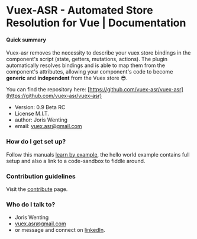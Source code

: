 # Vuex-ASR - Automated Store Resolution for Vue | Documentation

#### Quick summary

Vuex-asr removes the necessity to describe your vuex store bindings in the component's script (state, getters, mutations, actions). The plugin automatically resolves  bindings and is able to map them from the component's attributes, allowing your component's code to become **generic** and **independent** from the Vuex store :sunglasses:.

You can find the repository here: [https://github.com/vuex-asr/vuex-asr](https://github.com/vuex-asr/vuex-asr)

* Version: 0.9 Beta RC
* License M.I.T.
* author: Joris Wenting
* email: vuex.asr@gmail.com


### How do I get set up?

Follow this manuals [learn by example](./learn-by-example.html), the hello world example <link> contains full setup and also a link to a code-sandbox to fiddle around.

### Contribution guidelines

Visit the [contribute](./helpers/contribute.html) page.

### Who do I talk to?

* Joris Wenting
* vuex.asr@gmail.com
* or message and connect on [linkedIn](https://www.linkedin.com/in/joriswenting/).
